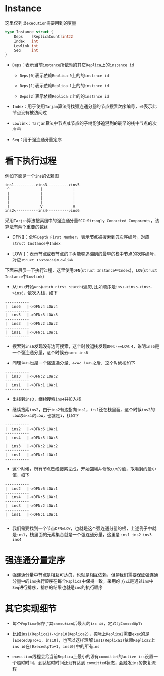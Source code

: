 #   Instance

这里仅列出`execution`需要用到的变量

```go
type Instance struct {
    Deps    [ReplicaCount]int32
    Index   int
    Lowlink int
    Seq     int
}
```

-   `Deps`：表示当前`instance`所依赖的其它`Replica`上的`instance id`

    -   `Deps[0]`表示依赖`Replica 0`上的的`instance id`

    -   `Deps[1]`表示依赖`Replica 1`上的的`instance id`

    -   `Deps[2]`表示依赖`Replica 2`上的的`instance id`

-   `Index`：用于使用`Tarjan`算法寻找强连通分量的节点搜索次序编号，`=0`表示此节点没有被访问过

-   `Lowlink`：`Tarjan`算法中节点或节点的子树能够追溯到的最早的栈中节点的次序号

-   `Seq`：用于强连通分量定序

#   看下执行过程

例如下面是一个`ins`的依赖图

```
ins1---------->ins3---------->ins5
 ^              |              |
 |              |              |
 |              |              |
 |              |              |
 |              V              V
ins2<----------ins4---------->ins6
```

采用`Tarjan`算法搜索图中的强连通分量`SCC:Strongly Connected Components`，该算法有两个重要的数组

-   DFN[]：全称`Depth First Number`，表示节点被搜索到的次序编号，对应`struct Instance`中`Index`

-   LOW[]：表示节点或者节点的子树能够追溯到的最早的栈中节点的次序编号，对应`struct Instance`中`Lowlink`

下面来展示一下执行过程，这里使用`DFN`(`struct Instance`中`Index`)，`LOW`(`struct Instance`中`Lowlink`)

-   从`ins1`开始`DFS`(`Depth First Search`)遍历, 比如顺序是`ins1->ins3->ins5->ins6`，依次入栈，如下

```
-----------
|  ins6   |->DFN:4 LOW:4
-----------
|  ins5   |->DFN:3 LOW:3
-----------
|  ins3   |->DFN:2 LOW:2
-----------
|  ins1   |->DFN:1 LOW:1
-----------
```

-   搜索到`ins6`发现没有边可搜索，这个时候退栈发现`DFN:4==LOW:4`，说明`ins6`是一个强连通分量，这个时候去`exec ins6`

-   同理`ins5`也是一个强连通分量，`exec ins5`之后，这个时候栈如下

```
-----------
|  ins3   |->DFN:2 LOW:2
-----------
|  ins1   |->DFN:1 LOW:1
-----------
```

-   出栈到`ins3`，继续搜索`ins4`并加入栈

-   继续搜索`ins2`，由于`ins2`有边指向`ins1`，`ins1`还在栈里面，这个时候`ins2`的`LOW`取`ins1`的`LOW`，也就是`1`，栈如下

```
-----------
|  ins2   |->DFN:6 LOW:1
-----------
|  ins4   |->DFN:5 LOW:5
-----------
|  ins3   |->DFN:2 LOW:2
-----------
|  ins1   |->DFN:1 LOW:1
-----------
```

-   这个时候，所有节点已经搜索完成，开始回溯并修改`LOW`的值，取看到的最小值，如下

```
-----------
|  ins2   |->DFN:6 LOW:1
-----------
|  ins4   |->DFN:5 LOW:1
-----------
|  ins3   |->DFN:2 LOW:1
-----------
|  ins1   |->DFN:1 LOW:1
-----------
```

-   我们需要找到一个节点`DFN=LOW`，也就是这个强连通分量的根，上述例子中就是`ins1`，栈里面的元素集合就是一个强连通分量，这里是
    `ins1 ins2 ins3 ins4`

#   强连通分量定序

-   强连通分量中节点是相互可达的，也就是相互依赖，但是我们需要保证强连通分量中的`ins`执行顺序在每个`Replica`中保持一致，采用的
    方式是通过`ins`中`Seq`进行排序，排序的结果也就是`ins`的执行顺序

#   其它实现细节

-   每个`Replica`保存了其`execution`后最大的`ins id`，定义为`ExecedUpTo`

-   比如`ins1(Replica1)->ins10(Replica2)`，实际上`Replica2`需要`exec`的是`[ExecedUpTo+1, ins10]`，也可以这样理解
    `ins1(Replica1)`依赖`Replica2`上`ins id`在`[ExecedUpTo+1, ins10]`中的所有`ins`

-   `execution`线程会给当前`Replica`上最小的没有`committed`的`active ins`设置一个超时时间，到达超时时间还没有达到
    `committed`状态，会触发`ins`的恢复流程